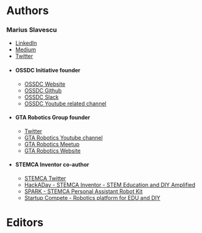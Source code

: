 # Authors

### Marius Slavescu
   - [LinkedIn](https://www.linkedin.com/in/mariusslavescu)
   - [Medium](https://medium.com/@mslavescu)
   - [Twitter](https://twitter.com/GTARobotics)
- #### OSSDC Initiative founder
   - [OSSDC Website](http://ossdc.org)
   - [OSSDC Github](https://github.com/OSSDC)
   - [OSSDC Slack](https://ossdc.slack.com/)
   - [OSSDC Youtube related channel](https://www.youtube.com/channel/UCDPC2xnXxgQOFeZb1o185rQ)
- #### GTA Robotics Group founder
   - [Twitter](https://twitter.com/GTARobotics)
   - [GTA Robotics Youtube channel](https://www.youtube.com/channel/UCDPC2xnXxgQOFeZb1o185rQ)
   - [GTA Robotics Meetup](https://www.meetup.com/gta-robotics/)
   - [GTA Robotics Website](http://gtarobotics.com)
- #### STEMCA Inventor co-author
   - [STEMCA Twitter](https://twitter.com/STEMCAEDU)
   - [HackADay - STEMCA Inventor - STEM Education and DIY Amplified](https://hackaday.io/project/7138-stemca-inventor-stem-education-and-diy-amplified)
   - [SPARK - STEMCA Personal Assistant Robot Kit](https://hackaday.io/project/13072-spark-stemca-personal-assistant-robot-kit)
   - [Startup Compete - Robotics platform for EDU and DIY](http://startupcompete.co/startup-idea/internet-consumer-goods-social-entrepreneurship-services-it/robotics-platform-for-edu-and-diy/53781)

# Editors